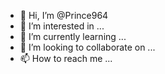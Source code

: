 - 👋 Hi, I’m @Prince964
- 👀 I’m interested in ...
- 🌱 I’m currently learning ...
- 💞️ I’m looking to collaborate on ...
- 📫 How to reach me ...

<!---
Prince964/Prince964 is a ✨ special ✨ repository because its `README.md` (this file) appears on your GitHub profile.
You can click the Preview link to take a look at your changes.
--->
